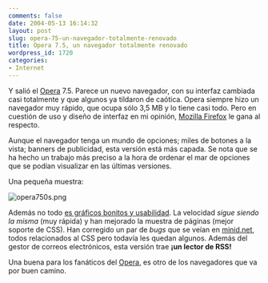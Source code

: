 ```yaml
---
comments: false
date: 2004-05-13 16:14:32
layout: post
slug: opera-75-un-navegador-totalmente-renovado
title: Opera 7.5, un navegador totalmente renovado
wordpress_id: 1720
categories:
- Internet
---
```


Y salió el  [Opera](http://www.operasoftware.com) 7.5. Parece un nuevo navegador, con su interfaz cambiada casi totalmente y que algunos ya tildaron de caótica. Opera siempre hizo un navegador muy rápido, que ocupa sólo 3,5 MB y lo tiene casi todo. Pero en cuestión de uso y diseño de interfaz en mi opinión, [Mozilla Firefox](http://www.mozilla.org/products/firefox/) le gana al respecto.





Aunque el navegador tenga un mundo de opciones; miles de botones a la vista; banners de publicidad, esta versión está más capada. Se nota que se ha hecho un trabajo más preciso a la hora de ordenar el mar de opciones que se podían visualizar en las últimas versiones.





Una pequeña muestra:





![opera750s.png](http://www.minid.net/images/opera750s.png)





Además no todo [es gráficos bonitos y usabilidad](http://www.minid.net/archivos/opera750.png). La velocidad _sigue siendo la misma_ (muy rápida) y han mejorado la muestra de páginas (mejor soporte de CSS). Han corregido un par de _bugs_ que se veían en [minid.net](http://www.minid.net), todos relacionados al CSS pero todavía les quedan algunos. Además del gestor de correos electrónicos, esta versión trae **¡un lector de RSS!**





Una buena para los fanáticos del  [Opera](http://www.operasoftware.com), es otro de los navegadores que va por buen camino.




 
